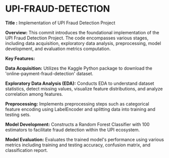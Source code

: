 # UPI-FRAUD-DETECTION

**Title :** Implementation of UPI Fraud Detection Project

**Overview:**
This commit introduces the foundational implementation of the UPI Fraud Detection Project. The code encompasses various stages, including data acquisition, exploratory data analysis, preprocessing, model development, and evaluation metrics computation.

**Key Features:**

**Data Acquisition:** Utilizes the Kaggle Python package to download the 'online-payment-fraud-detection' dataset.

**Exploratory Data Analysis (EDA):** Conducts EDA to understand dataset statistics, detect missing values, visualize feature distributions, and analyze correlation among features.

**Preprocessing:** Implements preprocessing steps such as categorical feature encoding using LabelEncoder and splitting data into training and testing sets.

**Model Development:** Constructs a Random Forest Classifier with 100 estimators to facilitate fraud detection within the UPI ecosystem.

**Model Evaluation:** Evaluates the trained model's performance using various metrics including training and testing accuracy, confusion matrix, and classification report.
